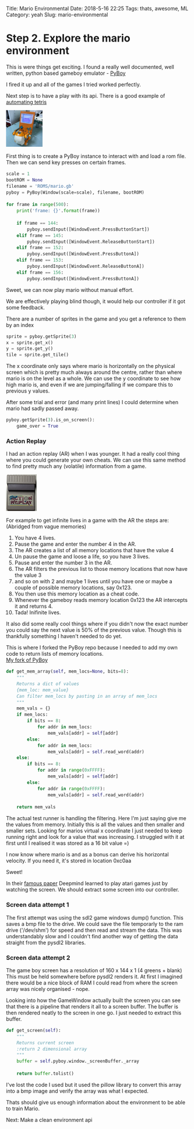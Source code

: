 Title: Mario Environmental
Date: 2018-5-16 22:25
Tags: thats, awesome, ML
Category: yeah
Slug: mario-environmental

# Step 2. Explore the mario environment

This is were things get exciting.
I found a really well documented, well written, python based gameboy emulator - [PyBoy](https://github.com/Baekalfen/PyBoy)

I fired it up and all of the games I tried worked perfectly.

Next step is to have a play with its api. There is a good example of [automating tetris](https://github.com/Baekalfen/PyBoy/blob/master/Source/tetris_bot.py)

<img src="images/gameboy/roboplay.jpg" alt="robot" style="height: 100px;"/>

First thing is to create a PyBoy instance to interact with and load a rom file.
Then we can send key presses on certain frames.

```python
scale = 1
bootROM = None
filename = 'ROMS/mario.gb'
pyboy = PyBoy(Window(scale=scale), filename, bootROM)

for frame in range(500):
    print('frame: {}'.format(frame))

    if frame == 144:
        pyboy.sendInput([WindowEvent.PressButtonStart])
    elif frame == 145:
        pyboy.sendInput([WindowEvent.ReleaseButtonStart])
    elif frame == 152:
        pyboy.sendInput([WindowEvent.PressButtonA])
    elif frame == 153:
        pyboy.sendInput([WindowEvent.ReleaseButtonA])
    elif frame == 156:
        pyboy.sendInput([WindowEvent.PressButtonA])
```

Sweet, we can now play mario without manual effort.

We are effectively playing blind though, it would help our controller if it got some feedback.

There are a number of sprites in the game and you get a reference to them by an index

```python
sprite = pyboy.getSprite(3)
x = sprite.get_x()
y = sprite.get_y()
tile = sprite.get_tile()
```

The x coordinate only says where mario is horizontally on the physical screen which is pretty much always around the centre, rather than where mario is on the level as a whole.
We can use the y coordinate to see how high mario is, and even if we are jumping/falling if we compare this to previous y values.

After some trial and error (and many print lines) I could determine when mario had sadly passed away.

```python
pyboy.getSprite(3).is_on_screen():
    game_over = True
```

### Action Replay

I had an action replay (AR) when I was younger. It had a really cool thing where you could generate your own cheats.
We can use this same method to find pretty much any (volatile) information from a game.

<img src="images/gameboy/proactionreplay.jpg" alt="action replay" style="height: 100px;"/>

For example to get infinite lives in a game with the AR the steps are:  
(Abridged from vague memories)

1. You have 4 lives.
2. Pause the game and enter the number 4 in the AR.
3. The AR creates a list of all memory locations that have the value 4
4. Un pause the game and loose a life, so you have 3 lives.
5. Pause and enter the number 3 in the AR.
6. The AR filters the previous list to those memory locations that now have the value 3
7. and so on with 2 and maybe 1 lives until you have one or maybe a couple of possible memory locations, say 0x123.
8. You then use this memory location as a cheat code.
9. Whenever the gameboy reads memory location 0x123 the AR intercepts it and returns 4.
10. Tada! Inifinite lives.

 It also did some really cool things where if you didn't now the exact number you could say the next value is 50% of the previous value. Though this is thankfully something I haven't needed to do yet.

 This is where I forked the PyBoy repo because I needed to add my own code to return lists of memory locations.  
 [My fork of PyBoy](https://github.com/garybake/PyBoy)

```python
def get_mem_array(self, mem_locs=None, bits=8):
    """
    Returns a dict of values
    {mem_loc: mem_value}
    Can filter mem_locs by pasting in an array of mem_locs
    """
    mem_vals = {}
    if mem_locs:
        if bits == 8:
            for addr in mem_locs:
                mem_vals[addr] = self[addr]
        else:
            for addr in mem_locs:
                mem_vals[addr] = self.read_word(addr)
    else:
        if bits == 8:
            for addr in range(0xFFFF):
                mem_vals[addr] = self[addr]
        else:
            for addr in range(0xFFFF):
                mem_vals[addr] = self.read_word(addr)

    return mem_vals

```

The actual test runner is handling the filtering. Here I'm just saying give me the values from memory. Initially this is all the values and then smaller and smaller sets. Looking for marios virtual x coordinate I just needed to keep running right and look for a value that was increasing.
I struggled with it at first until I realised it was stored as a 16 bit value =)

I now know where mario is and as a bonus can derive his horizontal velocity. If you need it, it's stored in location 0xc0aa

Sweet!

In their [famous paper](https://deepmind.com/research/publications/playing-atari-deep-reinforcement-learning/) Deepmind learned to play atari games just by watching the screen. We should extract some screen into our controller.

### Screen data attempt 1

The first attempt was using the sdl2 game windows dump() function. This saves a bmp file to the drive.
We could save the file temporarly to the ram drive ('/dev/shm') for speed and then read and stream the data.
This was understandably slow and I couldn't find another way of getting the data straight from the pysdl2 libraries.

### Screen data attempt 2

The game boy screen has a resolution of 160 x 144 x 1 (4 greens + blank)
This must be held somewhere before pysdl2 renders it. At first I imagined there would be a nice block of RAM I could read from where the screen array was nicely organised - nope. 

Looking into how the GameWindow actually built the screen you can see that there is a pipeline that renders it all to a screen buffer. The buffer is then rendered neatly to the screen in one go. I just needed to extract this buffer.

```python
def get_screen(self):
    """
    Returns current screen
    :return 2 dimensional array 
    """
    buffer = self.pyboy.window._screenBuffer._array

    return buffer.tolist()
```

I've lost the code I used but it used the pillow library to convert this array into a bmp image and verify the array was what I expected.

Thats should give us enough information about the environment to be able to train Mario.

Next: Make a clean environment api